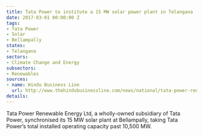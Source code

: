 ```yaml
---
title: Tata Power to institute a 15 MW solar power plant in Telangana
date: 2017-03-01 00:00:00 Z
tags:
- Tata Power
- Solar
- Bellampally
states:
- Telangana
sectors:
- Climate Change and Energy
subsectors:
- Renewables
sources:
- name: Hindu Business Line
  url: http://www.thehindubusinessline.com/news/national/tata-power-renewable-commissions-15-mw-solar-plant-in-telangana/article9557382.ece
details: 
---
```


Tata Power Renewable Energy Ltd, a wholly-owned subsidiary of Tata Power, synchronised its 15 MW solar plant at Bellampally, taking Tata Power’s total installed operating capacity past 10,500 MW.

